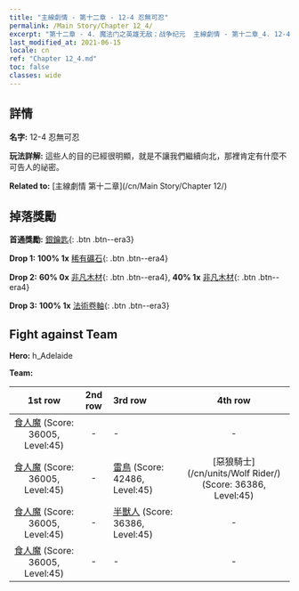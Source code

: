 ```yaml
---
title: "主線劇情 - 第十二章 - 12-4 忍無可忍"
permalink: /Main Story/Chapter 12_4/
excerpt: "第十二章 - 4. 魔法门之英雄无敌：战争纪元  主線劇情 - 第十二章_4. 12-4 忍無可忍"
last_modified_at: 2021-06-15
locale: cn
ref: "Chapter 12_4.md"
toc: false
classes: wide
---
```


## 詳情

 **名字:** 12-4 忍無可忍

 **玩法詳解:** 這些人的目的已經很明顯，就是不讓我們繼續向北，那裡肯定有什麼不可告人的祕密。

 **Related to:** [主線劇情 第十二章](/cn/Main Story/Chapter 12/)

## 掉落獎勵

 **首通獎勵:** [銀鑰匙](/cn/Items/con_693/){: .btn .btn--era3}

 **Drop 1:** **100% 1x** [稀有礦石](/cn/Items/mat_40/){: .btn .btn--era4}

 **Drop 2:** **60% 0x** [非凡木材](/cn/Items/mat_34/){: .btn .btn--era4}, **40% 1x** [非凡木材](/cn/Items/mat_34/){: .btn .btn--era4}

 **Drop 3:** **100% 1x** [法術卷軸](/cn/Items/con_694/){: .btn .btn--era3}


## Fight against Team
 **Hero:** h_Adelaide

 **Team:**


  | 1st row | 2nd row | 3rd row | 4th row |
  |:----:|:----:|:----|:----:|
  | [食人魔](/cn/units/Ogre/) (Score: 36005, Level:45)  | - | - | - |
  | [食人魔](/cn/units/Ogre/) (Score: 36005, Level:45)  | - | [雷鳥](/cn/units/Roc/) (Score: 42486, Level:45)  | [惡狼騎士](/cn/units/Wolf Rider/) (Score: 36386, Level:45)  |
  | [食人魔](/cn/units/Ogre/) (Score: 36005, Level:45)  | - | [半獸人](/cn/units/Orc/) (Score: 36386, Level:45)  | - |
  | [食人魔](/cn/units/Ogre/) (Score: 36005, Level:45)  | - | - | - |



